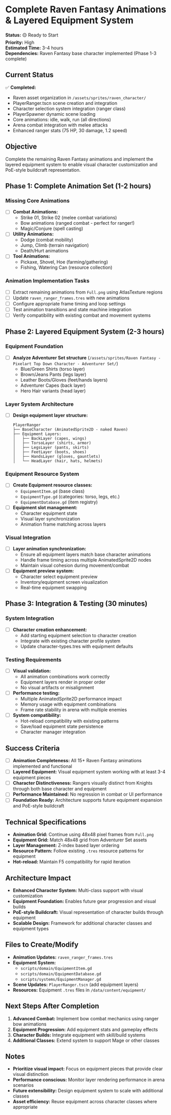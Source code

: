 # Complete Raven Fantasy Animations & Layered Equipment System

**Status:** 🟡 Ready to Start  
**Priority:** High  
**Estimated Time:** 3-4 hours  
**Dependencies:** Raven Fantasy base character implemented (Phase 1-3 complete)

## Current Status
✅ **Completed:**
- Raven asset organization in `/assets/sprites/raven_character/`
- PlayerRanger.tscn scene creation and integration
- Character selection system integration (ranger class)
- PlayerSpawner dynamic scene loading
- Core animations: idle, walk, run (all directions)
- Arena combat integration with melee attacks
- Enhanced ranger stats (75 HP, 30 damage, 1.2 speed)

## Objective
Complete the remaining Raven Fantasy animations and implement the layered equipment system to enable visual character customization and PoE-style buildcraft representation.

## Phase 1: Complete Animation Set (1-2 hours)

### Missing Core Animations
- [ ] **Combat Animations:**
  - Strike 01, Strike 02 (melee combat variations)
  - Bow animations (ranged combat - perfect for ranger!)
  - Magic/Conjure (spell casting)
- [ ] **Utility Animations:**
  - Dodge (combat mobility)
  - Jump, Climb (terrain navigation)
  - Death/Hurt animations
- [ ] **Tool Animations:**
  - Pickaxe, Shovel, Hoe (farming/gathering)
  - Fishing, Watering Can (resource collection)

### Animation Implementation Tasks
- [ ] Extract remaining animations from `Full.png` using AtlasTexture regions
- [ ] Update `raven_ranger_frames.tres` with new animations
- [ ] Configure appropriate frame timing and loop settings
- [ ] Test animation transitions and state machine integration
- [ ] Verify compatibility with existing combat and movement systems

## Phase 2: Layered Equipment System (2-3 hours)

### Equipment Foundation
- [ ] **Analyze Adventurer Set structure** (`/assets/sprites/Raven Fantasy - Pixelart Top Down Character - Adventurer Set/`)
  - Blue/Green Shirts (torso layer)
  - Brown/Jeans Pants (legs layer)
  - Leather Boots/Gloves (feet/hands layers)
  - Adventurer Capes (back layer)
  - Hero Hair variants (head layer)

### Layer System Architecture
- [ ] **Design equipment layer structure:**
  ```
  PlayerRanger
  ├── BaseCharacter (AnimatedSprite2D - naked Raven)
  ├── Equipment Layers:
  │   ├── BackLayer (capes, wings)
  │   ├── TorsoLayer (shirts, armor)
  │   ├── LegsLayer (pants, skirts)
  │   ├── FeetLayer (boots, shoes)
  │   ├── HandsLayer (gloves, gauntlets)
  │   └── HeadLayer (hair, hats, helmets)
  ```

### Equipment Resource System
- [ ] **Create Equipment resource classes:**
  - `EquipmentItem.gd` (base class)
  - `EquipmentType.gd` (categories: torso, legs, etc.)
  - `EquipmentDatabase.gd` (item registry)
- [ ] **Equipment slot management:**
  - Character equipment state
  - Visual layer synchronization
  - Animation frame matching across layers

### Visual Integration
- [ ] **Layer animation synchronization:**
  - Ensure all equipment layers match base character animations
  - Handle frame timing across multiple AnimatedSprite2D nodes
  - Maintain visual cohesion during movement/combat
- [ ] **Equipment preview system:**
  - Character select equipment preview
  - Inventory/equipment screen visualization
  - Real-time equipment swapping

## Phase 3: Integration & Testing (30 minutes)

### System Integration
- [ ] **Character creation enhancement:**
  - Add starting equipment selection to character creation
  - Integrate with existing character profile system
  - Update character-types.tres with equipment defaults

### Testing Requirements
- [ ] **Visual validation:**
  - All animation combinations work correctly
  - Equipment layers render in proper order
  - No visual artifacts or misalignment
- [ ] **Performance testing:**
  - Multiple AnimatedSprite2D performance impact
  - Memory usage with equipment combinations
  - Frame rate stability in arena with multiple enemies
- [ ] **System compatibility:**
  - Hot-reload compatibility with existing patterns
  - Save/load equipment state persistence
  - Character manager integration

## Success Criteria
- [ ] **Animation Completeness:** All 15+ Raven Fantasy animations implemented and functional
- [ ] **Layered Equipment:** Visual equipment system working with at least 3-4 equipment pieces
- [ ] **Character Distinctiveness:** Rangers visually distinct from Knights through both base character and equipment
- [ ] **Performance Maintained:** No regression in combat or UI performance
- [ ] **Foundation Ready:** Architecture supports future equipment expansion and PoE-style buildcraft

## Technical Specifications
- **Animation Grid:** Continue using 48x48 pixel frames from `Full.png`
- **Equipment Grid:** Match 48x48 grid from Adventurer Set assets
- **Layer Management:** Z-index based layer ordering
- **Resource Pattern:** Follow existing `.tres` resource patterns for equipment
- **Hot-reload:** Maintain F5 compatibility for rapid iteration

## Architecture Impact
- **Enhanced Character System:** Multi-class support with visual customization
- **Equipment Foundation:** Enables future gear progression and visual builds
- **PoE-style Buildcraft:** Visual representation of character builds through equipment
- **Scalable Design:** Framework for additional character classes and equipment types

## Files to Create/Modify
- **Animation Updates:** `raven_ranger_frames.tres`
- **Equipment System:** 
  - `scripts/domain/EquipmentItem.gd`
  - `scripts/domain/EquipmentDatabase.gd` 
  - `scripts/systems/EquipmentManager.gd`
- **Scene Updates:** `PlayerRanger.tscn` (add equipment layers)
- **Resources:** Equipment `.tres` files in `/data/content/equipment/`

## Next Steps After Completion
1. **Advanced Combat:** Implement bow combat mechanics using ranger bow animations
2. **Equipment Progression:** Add equipment stats and gameplay effects
3. **Character Builds:** Integrate equipment with skill/build systems
4. **Additional Classes:** Extend system to support Mage or other classes

## Notes
- **Prioritize visual impact:** Focus on equipment pieces that provide clear visual distinction
- **Performance conscious:** Monitor layer rendering performance in arena scenarios
- **Future extensibility:** Design equipment system to scale with additional classes
- **Asset efficiency:** Reuse equipment across character classes where appropriate